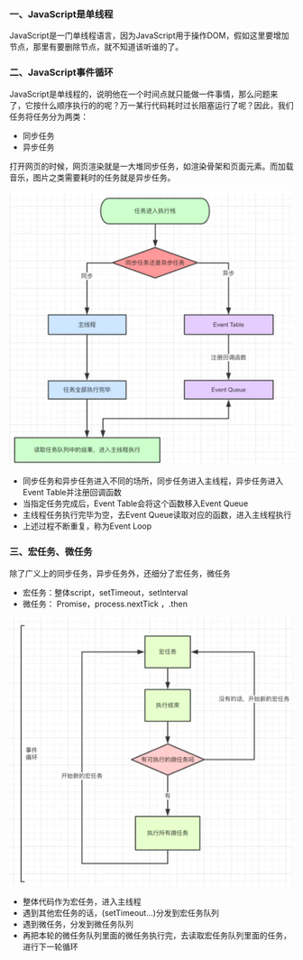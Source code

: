 ### 一、JavaScript是单线程

JavaScript是一门单线程语言，因为JavaScript用于操作DOM，假如这里要增加节点，那里有要删除节点，就不知道该听谁的了。

### 二、JavaScript事件循环

JavaScript是单线程的，说明他在一个时间点就只能做一件事情，那么问题来了，它按什么顺序执行的的呢？万一某行代码耗时过长阻塞运行了呢？因此，我们任务将任务分为两类：

- 同步任务
- 异步任务

打开网页的时候，网页渲染就是一大堆同步任务，如渲染骨架和页面元素。而加载音乐，图片之类需要耗时的任务就是异步任务。

![eventLoop1](./images/eventLoop1.png)

- 同步任务和异步任务进入不同的场所，同步任务进入主线程，异步任务进入Event Table并注册回调函数
- 当指定任务完成后，Event Table会将这个函数移入Event Queue
- 主线程任务执行完毕为空，去Event Queue读取对应的函数，进入主线程执行
- 上述过程不断重复，称为Event Loop

### 三、宏任务、微任务

除了广义上的同步任务，异步任务外，还细分了宏任务，微任务

- 宏任务：整体script，setTimeout，setInterval
- 微任务： Promise，process.nextTick ，.then

![eventLoop2](./images/eventLoop2.png)

- 整体代码作为宏任务，进入主线程
- 遇到其他宏任务的话，(setTimeout...)分发到宏任务队列
- 遇到微任务，分发到微任务队列
- 再把本轮的微任务队列里面的微任务执行完，去读取宏任务队列里面的任务，进行下一轮循环